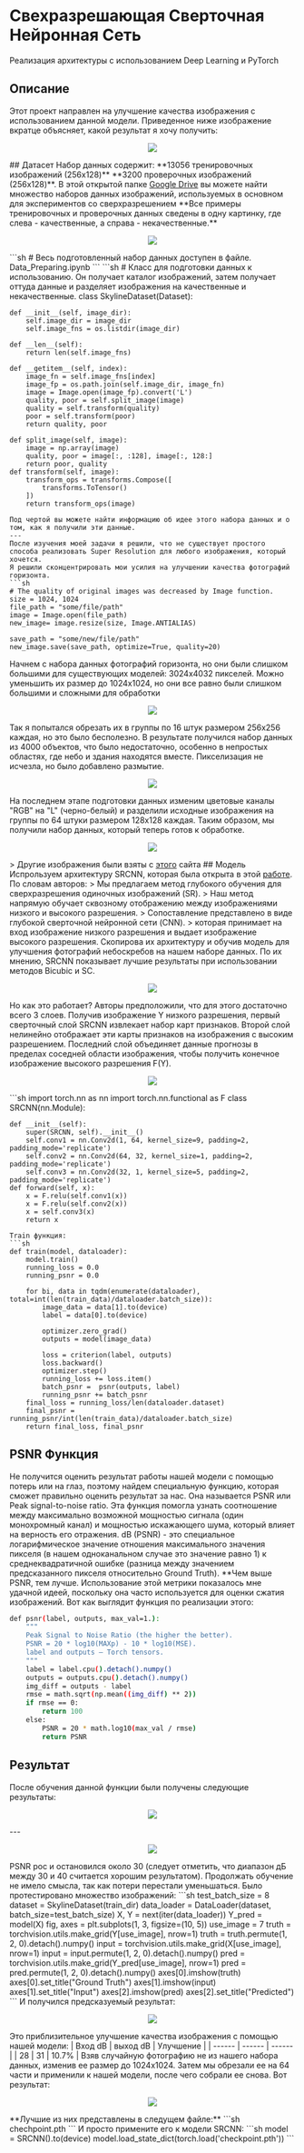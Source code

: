 # Свехразрешающая Сверточная Нейронная Сеть
Реализация архитектуры с использованием Deep Learning и PyTorch
## Описание
Этот проект направлен на улучшение качества изображения с использованием данной модели. Приведенное ниже изображение вкратце объясняет, какой результат я хочу получить:
<p align="center">
<img src="./output_example.JPG">
</p>
## Датасет
Набор данных содержит:
**13056 тренировочных изображений (256x128)**
**3200 проверочных изображений (256x128)**.
В этой открытой папке <a href="https://drive.google.com/file/d/1QI3MvHTxFzwZfF1xdgJv0EJqB91yAzMG/view?usp=sharing">Google Drive</a> вы можете найти множество наборов данных изображений, используемых в основном для экспериментов со сверхразрешением
**Все примеры тренировочных и проверочных данных сведены в одну картинку, где слева - качественные, а справа - некачественные.**
<p align="center">
<img src="./train_example.JPG">
</p>
```sh
# Весь подготовленный набор данных доступен в файле.
Data_Preparing.ipynb
```
```sh
# Класс для подготовки данных к использованию. Он получает каталог изображений, затем получает оттуда данные и разделяет изображения на качественные и некачественные.
class SkylineDataset(Dataset):
    
    def __init__(self, image_dir):
        self.image_dir = image_dir
        self.image_fns = os.listdir(image_dir)
        
    def __len__(self):
        return len(self.image_fns)
    
    def __getitem__(self, index):
        image_fn = self.image_fns[index]
        image_fp = os.path.join(self.image_dir, image_fn)
        image = Image.open(image_fp).convert('L')
        quality, poor = self.split_image(image)
        quality = self.transform(quality)
        poor = self.transform(poor)
        return quality, poor
    
    def split_image(self, image):
        image = np.array(image)
        quality, poor = image[:, :128], image[:, 128:]
        return poor, quality
    def transform(self, image):
        transform_ops = transforms.Compose([
            transforms.ToTensor()
        ])
        return transform_ops(image)
```
Под чертой вы можете найти информацию об идее этого набора данных и о том, как я получили эти данные.
---
После изучения моей задачи я решили, что не существует простого способа реализовать Super Resolution для любого изображения, который хочется.
Я решили сконцентрировать мои усилия на улучшении качества фотографий горизонта. 
```sh
# The quality of original images was decreased by Image function.
size = 1024, 1024
file_path = "some/file/path"
image = Image.open(file_path)
new_image= image.resize(size, Image.ANTIALIAS)
    
save_path = "some/new/file/path"
new_image.save(save_path, optimize=True, quality=20)
```
Начнем с набора данных фотографий горизонта,  но они были слишком большими для существующих моделей: 3024x4032 пикселей.
Можно уменьшить их размер до 1024x1024, но они все равно были слишком большими и сложными для обработки
<p align="center">
<img src="./original_image_example.JPG">
</p>
Так я попытался обрезать их в группы по 16 штук размером 256x256 каждая, но это было бесполезно. В результате получился набор данных из 4000 объектов, что было недостаточно, особенно в непростых областях, где небо и здания находятся вместе. Пикселизация не исчезла, но было добавлено размытие.
<p align="center">
<img src="./wrong_working_example.jpg">
</p>
На последнем этапе подготовки данных изменим цветовые каналы "RGB" на "L" (черно-белый) и разделили исходные изображения на группы по 64 штуки размером 128x128 каждая. Таким образом, мы получили набор данных, который теперь готов к обработке.
<p align="center">
<img src="./test_images_stack.png">
</p>
> Другие изображения были взяты с <a href="https://varlamov.ru">этого</a> сайта
## Модель
Испрользуем архитектуру SRCNN, которая была открыта в этой <a href="https://personal.ie.cuhk.edu.hk/~ccloy/files/eccv_2014_deepresolution.pdf">работе</a>.
По словам авторов:
> Мы предлагаем метод глубокого обучения для сверхразрешения одиночных изображений (SR).
> Наш метод напрямую обучает сквозному отображению между изображениями низкого и высокого разрешения.
> Сопоставление представлено в виде глубокой сверточной нейронной сети (CNN).
> которая принимает на вход изображение низкого разрешения и выдает изображение высокого разрешения. 
Скопирова их архитектуру и обучив модель для улучшения фотографий небоскребов на нашем наборе данных.
По их мнению, SRCNN показывает лучшие результаты при использовании методов Bicubic и SC.
<p align="center">
<img src="./SRCNN_example.png">
</p>
Но как это работает? Авторы предположили, что для этого достаточно всего 3 слоев.
Получив изображение Y низкого разрешения, первый сверточный слой SRCNN извлекает набор карт признаков. Второй слой нелинейно отображает эти карты признаков на изображения с высоким разрешением. Последний слой объединяет данные прогнозы в пределах соседней области изображения, чтобы получить конечное изображение высокого разрешения F(Y).
<p align="center">
<img src="./SRCNN_example_2.png">
</p>
```sh
import torch.nn as nn
import torch.nn.functional as F
class SRCNN(nn.Module):
  
    def __init__(self):
        super(SRCNN, self).__init__()
        self.conv1 = nn.Conv2d(1, 64, kernel_size=9, padding=2, padding_mode='replicate')
        self.conv2 = nn.Conv2d(64, 32, kernel_size=1, padding=2, padding_mode='replicate')
        self.conv3 = nn.Conv2d(32, 1, kernel_size=5, padding=2, padding_mode='replicate')
    def forward(self, x):
        x = F.relu(self.conv1(x))
        x = F.relu(self.conv2(x))
        x = self.conv3(x)
        return x
```
Train функция:
```sh
def train(model, dataloader):
    model.train()
    running_loss = 0.0
    running_psnr = 0.0
    
    for bi, data in tqdm(enumerate(dataloader), total=int(len(train_data)/dataloader.batch_size)):
        image_data = data[1].to(device)
        label = data[0].to(device)
        
        optimizer.zero_grad()
        outputs = model(image_data)
        
        loss = criterion(label, outputs)
        loss.backward()
        optimizer.step()
        running_loss += loss.item()
        batch_psnr =  psnr(outputs, label)
        running_psnr += batch_psnr
    final_loss = running_loss/len(dataloader.dataset)
    final_psnr = running_psnr/int(len(train_data)/dataloader.batch_size)
    return final_loss, final_psnr
```
## PSNR Функция 
Не получится оценить результат работы нашей модели с помощью потерь или на глаз, поэтому найдем специальную функцию, которая сможет правильно оценить результат за нас. Она называется PSNR или Peak signal-to-noise ratio. Эта функция помогла узнать соотношение между максимально возможной мощностью сигнала (один монохромный канал) и мощностью искажающего шума, который влияет на верность его отражения.
dB (PSNR) - это специальное логарифмическое значение отношения максимального значения пикселя (в нашем одноканальном случае это значение равно 1) к среднеквадратичной ошибке (разница между значением предсказанного пикселя относительно Ground Truth). **Чем выше PSNR, тем лучше.
Использование этой метрики показалось мне удачной идеей, поскольку она часто используется для оценки сжатия изображений.
Вот как выглядит функция по реализации этого:
```sh
def psnr(label, outputs, max_val=1.):
    """
    Peak Signal to Noise Ratio (the higher the better).
    PSNR = 20 * log10(MAXp) - 10 * log10(MSE).
    label and outputs – Torch tensors.
    """
    label = label.cpu().detach().numpy()
    outputs = outputs.cpu().detach().numpy()
    img_diff = outputs - label
    rmse = math.sqrt(np.mean((img_diff) ** 2))
    if rmse == 0:
        return 100
    else:
        PSNR = 20 * math.log10(max_val / rmse)
        return PSNR
```
## Результат
После обучения данной функции были получены следующие результаты:
<p align="center">
<img src="./loss_graph.png">
</p>
---
<p align="center">
<img src="./psnr_graph.png">
</p>
PSNR рос и остановился около 30 (следует отметить, что диапазон дБ между 30 и 40 считается хорошим результатом). Продолжать обучение не имело смысла, так как потери перестали уменьшаться.
Было протестировано множество изображений:
```sh
test_batch_size = 8
dataset = SkylineDataset(train_dir)
data_loader = DataLoader(dataset, batch_size=test_batch_size)
X, Y = next(iter(data_loader))
Y_pred = model(X)
fig, axes = plt.subplots(1, 3, figsize=(10, 5))
use_image = 7
truth = torchvision.utils.make_grid(Y[use_image], nrow=1)
truth = truth.permute(1, 2, 0).detach().numpy()
input = torchvision.utils.make_grid(X[use_image], nrow=1)
input = input.permute(1, 2, 0).detach().numpy()
pred = torchvision.utils.make_grid(Y_pred[use_image], nrow=1)
pred = pred.permute(1, 2, 0).detach().numpy()
axes[0].imshow(truth)
axes[0].set_title("Ground Truth")
axes[1].imshow(input)
axes[1].set_title("Input")
axes[2].imshow(pred)
axes[2].set_title("Predicted")
```
 И получился предсказуемый результат:

 <p align="center">
 <img src="./model_predict.png">
 </p>

 Это приблизительное улучшение качества изображения с помощью нашей модели:
| Вход dB | выход dB | Улучшение |
| ------ | ------ | ------ |
| 28 | 31 | 10.7% |
Взяв случайную фотографию не из нашего набора данных, изменив ее размер до 1024x1024. Затем мы обрезали ее на 64 части и применили к нашей модели, после чего собрали ее снова. Вот результат:
<p align="center">
<img src="./model_predict_2.png">
</p>
**Лучшие из них представлены в следущем файле:**
```sh
chechpoint.pth
```
И просто примените его к модели SRCNN:
```sh
model = SRCNN().to(device)
model.load_state_dict(torch.load('checkpoint.pth'))
```

